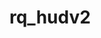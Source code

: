 # rq_hudv2

<blockquote class="imgur-embed-pub" lang="en" data-id="PJ5L3ZG" data-context="false" ><a href="//imgur.com/PJ5L3ZG"></a></blockquote><script async src="//s.imgur.com/min/embed.js" charset="utf-8"></script>
